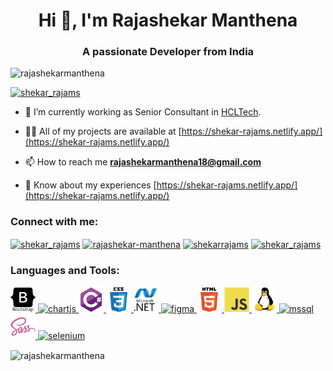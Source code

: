 <h1 align="center">Hi 👋, I'm Rajashekar Manthena</h1>
<h3 align="center">A passionate Developer from India</h3>

<p align="left"> <img src="https://komarev.com/ghpvc/?username=rajashekarmanthena&label=Profile%20views&color=0e75b6&style=flat" alt="rajashekarmanthena" /> </p>

<p align="left"> <a href="https://twitter.com/shekar_rajams" target="blank"><img src="https://img.shields.io/twitter/follow/shekar_rajams?logo=twitter&style=for-the-badge" alt="shekar_rajams" /></a> </p>

- 🔭 I’m currently working as Senior Consultant in <a href="https://www.linkgroup.com/" target="blank">HCLTech</a>.

- 👨‍💻 All of my projects are available at [https://shekar-rajams.netlify.app/](https://shekar-rajams.netlify.app/)

- 📫 How to reach me **rajashekarmanthena18@gmail.com**

- 📄 Know about my experiences [https://shekar-rajams.netlify.app/](https://shekar-rajams.netlify.app/)

<h3 align="left">Connect with me:</h3>
<p align="left">
<a href="https://twitter.com/shekar_rajams" target="blank"><img align="center" src="https://img.icons8.com/color/48/000000/twitter--v1.png" alt="shekar_rajams" height="40" width="40" /></a>
<a href="https://linkedin.com/in/rajashekar-manthena" target="blank"><img align="center" src="https://img.icons8.com/external-justicon-flat-justicon/64/000000/external-linkedin-social-media-justicon-flat-justicon.png" alt="rajashekar-manthena" height="40" width="40" /></a>
<a href="https://fb.com/shekarrajams" target="blank"><img align="center" src="https://img.icons8.com/fluency/48/000000/facebook-new.png" alt="shekarrajams" height="40" width="40" /></a>
<a href="https://instagram.com/shekar_rajams" target="blank"><img align="center" src="https://img.icons8.com/fluency/48/000000/instagram-new.png" alt="shekar_rajams" height="40" width="40" /></a>
</p>

<h3 align="left">Languages and Tools:</h3>
<p align="left"> <a href="https://getbootstrap.com" target="_blank"> <img src="https://raw.githubusercontent.com/devicons/devicon/master/icons/bootstrap/bootstrap-plain-wordmark.svg" alt="bootstrap" width="40" height="40"/> </a> <a href="https://www.chartjs.org" target="_blank"> <img src="https://www.chartjs.org/media/logo-title.svg" alt="chartjs" width="40" height="40"/> </a> <a href="https://www.w3schools.com/cs/" target="_blank"> <img src="https://raw.githubusercontent.com/devicons/devicon/master/icons/csharp/csharp-original.svg" alt="csharp" width="40" height="40"/> </a> <a href="https://www.w3schools.com/css/" target="_blank"> <img src="https://raw.githubusercontent.com/devicons/devicon/master/icons/css3/css3-original-wordmark.svg" alt="css3" width="40" height="40"/> </a> <a href="https://dotnet.microsoft.com/" target="_blank"> <img src="https://raw.githubusercontent.com/devicons/devicon/master/icons/dot-net/dot-net-original-wordmark.svg" alt="dotnet" width="40" height="40"/> </a> <a href="https://www.figma.com/" target="_blank"> <img src="https://www.vectorlogo.zone/logos/figma/figma-icon.svg" alt="figma" width="40" height="40"/> </a> <a href="https://www.w3.org/html/" target="_blank"> <img src="https://raw.githubusercontent.com/devicons/devicon/master/icons/html5/html5-original-wordmark.svg" alt="html5" width="40" height="40"/> </a> <a href="https://developer.mozilla.org/en-US/docs/Web/JavaScript" target="_blank"> <img src="https://raw.githubusercontent.com/devicons/devicon/master/icons/javascript/javascript-original.svg" alt="javascript" width="40" height="40"/> </a> <a href="https://www.linux.org/" target="_blank"> <img src="https://raw.githubusercontent.com/devicons/devicon/master/icons/linux/linux-original.svg" alt="linux" width="40" height="40"/> </a> <a href="https://www.microsoft.com/en-us/sql-server" target="_blank"> <img src="https://img.icons8.com/color/48/000000/sql.png" alt="mssql" width="40" height="40"/> </a> <a href="https://sass-lang.com" target="_blank"> <img src="https://raw.githubusercontent.com/devicons/devicon/master/icons/sass/sass-original.svg" alt="sass" width="40" height="40"/> </a> <a href="https://www.selenium.dev" target="_blank"> <img src="https://raw.githubusercontent.com/detain/svg-logos/780f25886640cef088af994181646db2f6b1a3f8/svg/selenium-logo.svg" alt="selenium" width="40" height="40"/> </a> </p>

<p><img align="center" src="https://github-readme-stats.vercel.app/api/top-langs?username=rajashekarmanthena&show_icons=true&locale=en&layout=compact" alt="rajashekarmanthena" /></p>
